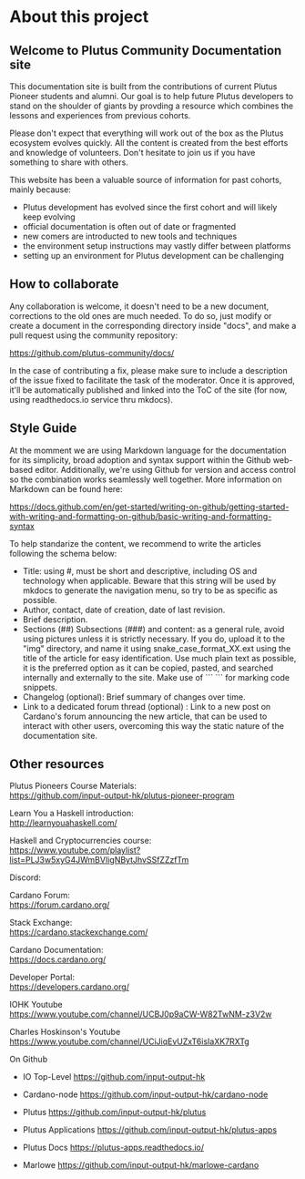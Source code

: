 # About this project

## Welcome to Plutus Community Documentation site

This documentation site is built from the contributions of current Plutus Pioneer students and alumni. Our goal is to help future Plutus developers to stand on the shoulder of giants by provding a resource which combines the lessons and experiences from previous cohorts.

Please don't expect that everything will work out of the box as the Plutus ecosystem evolves quickly. All the content is created from the best efforts and knowledge of volunteers. Don't hesitate to join us if you have something to share with others.

This website has been a valuable source of information for past cohorts, mainly because:

-   Plutus development has evolved since the first cohort and will likely keep evolving
-   official documentation is often out of date or fragmented
-   new comers are introducted to new tools and techniques
-   the environment setup instructions may vastly differ between platforms
-   setting up an environment for Plutus development can be challenging

## How to collaborate

Any collaboration is welcome, it doesn't need to be a new document, corrections to the old ones are much needed. To do so, just modify or create a document in the corresponding directory inside "docs", and make a pull request using the community repository:

<https://github.com/plutus-community/docs/>

In the case of contributing a fix, please make sure to include a description of the issue fixed to facilitate the task of the moderator. Once it is approved, it'll be automatically published and linked into the ToC of the site (for now, using readthedocs.io service thru mkdocs).

## Style Guide

At the momment we are using Markdown language for the documentation for its simplicity, broad adoption and syntax support within the Github web-based editor. Additionally, we're using Github for version and access control so the combination works seamlessly well together. More information on Markdown can be found here:

<https://docs.github.com/en/get-started/writing-on-github/getting-started-with-writing-and-formatting-on-github/basic-writing-and-formatting-syntax>

To help standarize the content, we recommend to write the articles following the schema below:

-   Title: using #, must be short and descriptive, including OS and technology when applicable. Beware that this string will be used by mkdocs to generate the navigation menu, so try to be as specific as possible.
-   Author, contact, date of creation, date of last revision.
-   Brief description.
-   Sections (##) Subsections (###) and content: as a general rule, avoid using pictures unless it is strictly necessary. If you do, upload it to the "img" directory, and name it using snake_case_format_XX.ext using the title of the article for easy identification. Use much plain text as possible, it is the preferred option as it can be copied, pasted, and searched internally and externally to the site. Make use of \``` \``` for marking code snippets.
-   Changelog (optional): Brief summary of changes over time.
-   Link to a dedicated forum thread (optional) : Link to a new post on Cardano's forum announcing the new article, that can be used to interact with other users, overcoming this way the static nature of the documentation site.

## Other resources

Plutus Pioneers Course Materials:  
<https://github.com/input-output-hk/plutus-pioneer-program>

Learn You a Haskell introduction:  
<http://learnyouahaskell.com/>

Haskell and Cryptocurrencies course:  
<https://www.youtube.com/playlist?list=PLJ3w5xyG4JWmBVIigNBytJhvSSfZZzfTm>

Discord:

Cardano Forum:  
<https://forum.cardano.org/>

Stack Exchange:  
<https://cardano.stackexchange.com/>

Cardano Documentation:  
<https://docs.cardano.org/>

Developer Portal:  
<https://developers.cardano.org/>

IOHK Youtube  
<https://www.youtube.com/channel/UCBJ0p9aCW-W82TwNM-z3V2w>

Charles Hoskinson's Youtube  
<https://www.youtube.com/channel/UCiJiqEvUZxT6isIaXK7RXTg>

On Github

-   IO Top-Level <https://github.com/input-output-hk>

-   Cardano-node <https://github.com/input-output-hk/cardano-node>

-   Plutus <https://github.com/input-output-hk/plutus>

-   Plutus Applications <https://github.com/input-output-hk/plutus-apps>

-   Plutus Docs <https://plutus-apps.readthedocs.io/>

-   Marlowe <https://github.com/input-output-hk/marlowe-cardano>
